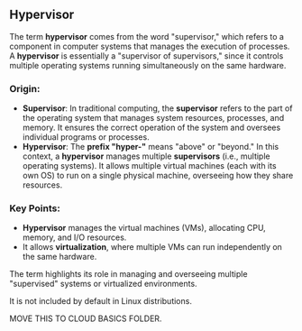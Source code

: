 ## Hypervisor

The term **hypervisor** comes from the word "supervisor," which refers to a component in computer systems that manages the execution of processes. A **hypervisor** is essentially a "supervisor of supervisors," since it controls multiple operating systems running simultaneously on the same hardware.

### Origin:
- **Supervisor**: In traditional computing, the **supervisor** refers to the part of the operating system that manages system resources, processes, and memory. It ensures the correct operation of the system and oversees individual programs or processes.
- **Hypervisor**: The **prefix "hyper-"** means "above" or "beyond." In this context, a **hypervisor** manages multiple **supervisors** (i.e., multiple operating systems). It allows multiple virtual machines (each with its own OS) to run on a single physical machine, overseeing how they share resources.

### Key Points:
- **Hypervisor** manages the virtual machines (VMs), allocating CPU, memory, and I/O resources.
- It allows **virtualization**, where multiple VMs can run independently on the same hardware.
  
The term highlights its role in managing and overseeing multiple "supervised" systems or virtualized environments.

It is not included by default in Linux distributions.

MOVE THIS TO CLOUD BASICS FOLDER.
